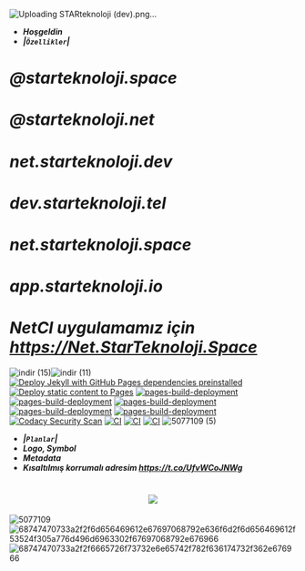 ![Uploading STARteknoloji (dev).png…]()
- ***Hoşgeldin***
- ***|`Özellikler`|***
# ***@starteknoloji.space*** 
# ***@starteknoloji.net***
# ***net.starteknoloji.dev***
# ***dev.starteknoloji.tel***
# ***net.starteknoloji.space***
# ***app.starteknoloji.io***
# ***NetCI uygulamamız için https://Net.StarTeknoloji.Space*** 
![indir (15)](https://user-images.githubusercontent.com/93947784/196596827-97ab0514-ddf0-457e-8dcf-abe69f18f7d8.png)![indir (11)](https://user-images.githubusercontent.com/93947784/197026144-bd604682-f963-4f97-b60c-4d438bb8b110.png)
[![Deploy Jekyll with GitHub Pages dependencies preinstalled](https://github.com/StarTeknoloji/Web-Sitesi/actions/workflows/jekyll-gh-pages.yml/badge.svg)](https://github.com/StarTeknoloji/Web-Sitesi/actions/workflows/jekyll-gh-pages.yml)
[![Deploy static content to Pages](https://github.com/StarTeknoloji/Web-Sitesi/actions/workflows/static.yml/badge.svg)](https://github.com/StarTeknoloji/Web-Sitesi/actions/workflows/static.yml)
[![pages-build-deployment](https://github.com/Codes-Exe/StarTeknoloji-Web/actions/workflows/pages/pages-build-deployment/badge.svg?branch=gh-pages)](https://github.com/Codes-Exe/StarTeknoloji-Web/actions/workflows/pages/pages-build-deployment)
[![pages-build-deployment](https://github.com/StarTeknoloji/Web-Sitesi/actions/workflows/pages/pages-build-deployment/badge.svg)](https://github.com/StarTeknoloji/Web-Sitesi/actions/workflows/pages/pages-build-deployment)
[![pages-build-deployment](https://github.com/StarTeknoloji/Web-Sitesi/actions/workflows/pages/pages-build-deployment/badge.svg)](https://github.com/StarTeknoloji/Web-Sitesi/actions/workflows/pages/pages-build-deployment)
[![pages-build-deployment](https://github.com/StarTeknoloji/Web-Sitesi/actions/workflows/pages/pages-build-deployment/badge.svg?branch=Codes-Exe-patch-3)](https://github.com/StarTeknoloji/Web-Sitesi/actions/workflows/pages/pages-build-deployment)
[![pages-build-deployment](https://github.com/StarTeknoloji/Web-Sitesi/actions/workflows/pages/pages-build-deployment/badge.svg?branch=er%C3%A7etin)](https://github.com/StarTeknoloji/Web-Sitesi/actions/workflows/pages/pages-build-deployment)
[![Codacy Security Scan](https://github.com/StarTeknoloji/Web-Sitesi/actions/workflows/codacy.yml/badge.svg)](https://github.com/StarTeknoloji/Web-Sitesi/actions/workflows/codacy.yml)
[![CI](https://github.com/StarTeknoloji/Web-Sitesi/actions/workflows/main.yml/badge.svg)](https://github.com/StarTeknoloji/Web-Sitesi/actions/workflows/main.yml)
[![CI](https://github.com/StarTeknoloji/Web-Sitesi/actions/workflows/starteknoloji.yml/badge.svg)](https://github.com/StarTeknoloji/Web-Sitesi/actions/workflows/starteknoloji.yml)
[![CI](https://github.com/StarTeknoloji/Web-Sitesi/actions/workflows/blank.yml/badge.svg)](https://github.com/StarTeknoloji/Web-Sitesi/actions/workflows/blank.yml)
![5077109 (5)](https://user-images.githubusercontent.com/93947784/188820165-8435f006-22a8-4fab-ab72-481ea978d8e8.png)
- ***|`Planlar`|***
- ***Logo, Symbol*** 
- ***Metadata***
- ***Kısaltılmış korrumalı adresim https://t.co/UfvWCoJNWg***
<h1 align="center"><img src="https://placekitten.com/300/150"/></h1>

![5077109](https://user-images.githubusercontent.com/93947784/189415310-005a0ddc-fe72-425f-a3a5-a042aded438d.png)
![68747470733a2f2f6d656469612e67697068792e636f6d2f6d656469612f53524f305a776d496d6963302f67697068792e676966](https://user-images.githubusercontent.com/93947784/190603709-99cf616b-19ab-484a-bead-9542b884dbd5.gif)
![68747470733a2f2f6665726f73732e6e65742f782f636174732f362e676966](https://user-images.githubusercontent.com/93947784/190603868-80b3281c-dfe1-4440-b5f9-ad01876f599d.gif)

